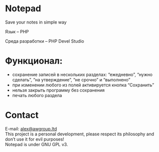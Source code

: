 # Notepad
Save your notes in simple way

Язык – PHP<br>

Среда разработки – PHP Devel Studio<br>

# Функционал:

- сохранение записей в нескольких разделах: “ежедневно”, “нужно сделать”, “на утверждение”, “не срочно” и “выполнено”<br>
- при изменении любого из полей активируется кнопка “Сохранить”<br>
- нельзя закрыть программу без сохранения<br>
- печать любого раздела<br>
# Contact
E-mail: alex@awgroup.ltd<br>
This project is a personal development, please respect its philosophy and don’t use it for evil purposes!<br>
Notepad is under GNU GPL v3.<br>
